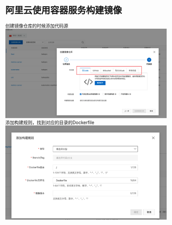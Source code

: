 # 阿里云使用容器服务构建镜像

创建镜像仓库的时候添加代码源
![](Snipaste_2021-08-24_15-25-04.png)
添加构建规则，找到对应的目录的Dockerfile
![](Snipaste_2021-08-24_15-27-48.png)